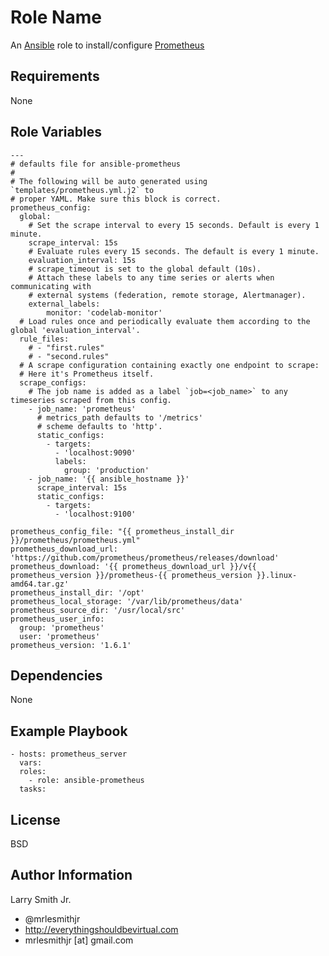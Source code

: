 Role Name
=========

An [Ansible] role to install/configure [Prometheus]

Requirements
------------

None

Role Variables
--------------

```
---
# defaults file for ansible-prometheus
#
# The following will be auto generated using `templates/prometheus.yml.j2` to
# proper YAML. Make sure this block is correct.
prometheus_config:
  global:
    # Set the scrape interval to every 15 seconds. Default is every 1 minute.
    scrape_interval: 15s
    # Evaluate rules every 15 seconds. The default is every 1 minute.
    evaluation_interval: 15s
    # scrape_timeout is set to the global default (10s).
    # Attach these labels to any time series or alerts when communicating with
    # external systems (federation, remote storage, Alertmanager).
    external_labels:
        monitor: 'codelab-monitor'
  # Load rules once and periodically evaluate them according to the global 'evaluation_interval'.
  rule_files:
    # - "first.rules"
    # - "second.rules"
  # A scrape configuration containing exactly one endpoint to scrape:
  # Here it's Prometheus itself.
  scrape_configs:
    # The job name is added as a label `job=<job_name>` to any timeseries scraped from this config.
    - job_name: 'prometheus'
      # metrics_path defaults to '/metrics'
      # scheme defaults to 'http'.
      static_configs:
        - targets:
          - 'localhost:9090'
          labels:
            group: 'production'
    - job_name: '{{ ansible_hostname }}'
      scrape_interval: 15s
      static_configs:
        - targets:
          - 'localhost:9100'

prometheus_config_file: "{{ prometheus_install_dir }}/prometheus/prometheus.yml"
prometheus_download_url: 'https://github.com/prometheus/prometheus/releases/download'
prometheus_download: '{{ prometheus_download_url }}/v{{ prometheus_version }}/prometheus-{{ prometheus_version }}.linux-amd64.tar.gz'
prometheus_install_dir: '/opt'
prometheus_local_storage: '/var/lib/prometheus/data'
prometheus_source_dir: '/usr/local/src'
prometheus_user_info:
  group: 'prometheus'
  user: 'prometheus'
prometheus_version: '1.6.1'
```

Dependencies
------------

None

Example Playbook
----------------

```
- hosts: prometheus_server
  vars:
  roles:
    - role: ansible-prometheus
  tasks:
```

License
-------

BSD

Author Information
------------------

Larry Smith Jr.
- @mrlesmithjr
- http://everythingshouldbevirtual.com
- mrlesmithjr [at] gmail.com

[Ansible]: <https://www.ansible.com>
[Prometheus]: <https://prometheus.io/>
